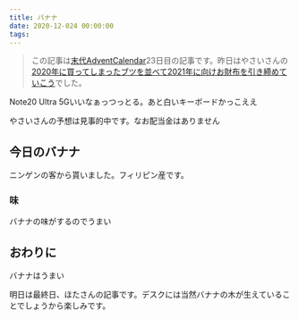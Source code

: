 ```yaml
---
title: バナナ
date: 2020-12-024 00:00:00
tags:
---
```

<!-- more -->
>この記事は[末代AdventCalendar](https://adventar.org/calendars/5046)23日目の記事です。昨日はやさいさんの[
2020年に買ってしまったブツを並べて2021年に向けお財布を引き締めていこう](https://okimochi.info/other/210/)でした。

Note20 Ultra 5Gいいなぁっつっとる。あと白いキーボードかっこええ

やさいさんの予想は見事的中です。なお配当金はありません

## 今日のバナナ
ニンゲンの客から貰いました。フィリピン産です。

### 味
バナナの味がするのでうまい

## おわりに
バナナはうまい

明日は最終日、ほたさんの記事です。デスクには当然バナナの木が生えていることでしょうから楽しみです。
